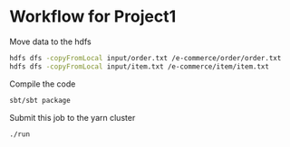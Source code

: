 Workflow for Project1
===============
Move data to the hdfs
```sh
hdfs dfs -copyFromLocal input/order.txt /e-commerce/order/order.txt
hdfs dfs -copyFromLocal input/item.txt /e-commerce/item/item.txt
```

Compile the code
```sh
sbt/sbt package
```

Submit this job to the yarn cluster
```sh
./run
```
